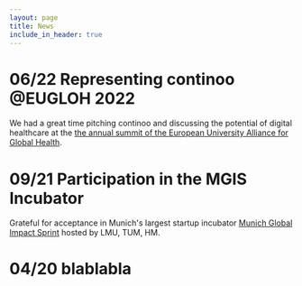 ```yaml
---
layout: page
title: News
include_in_header: true
---
```



# 06/22 Representing continoo @EUGLOH 2022

We had a great time pitching continoo and discussing the potential of digital healthcare at the [the annual summit of the European University Alliance for Global Health](https://eugloh2022.universite-paris-saclay.fr/en/home/). 

# 09/21 Participation in the MGIS Incubator

Grateful for acceptance in Munich's largest startup incubator [Munich Global Impact Sprint](https://www.must-munich.com/munichs-universities-join-forces-to-create-impact-on-a-global-scale-mgi-contract-awarded/) hosted by LMU, TUM, HM. 

# 04/20 blablabla